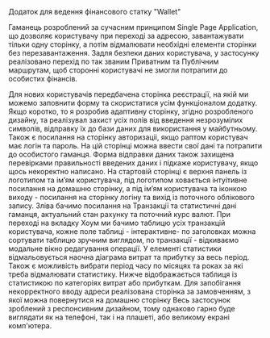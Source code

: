 Додаток для ведення фінансового статку "Wallet"

Гаманець розроблений за сучасним принципом Single Page Application, що дозволяє
користувачу при переході за адресою, завантажувати тільки одну сторінку, а потім
відмалювати необхідні елементи сторінки без перезавантаження. Задля безпеки
даних користувача, у застосунку реалізовано перехід по так званим Приватним та
Публічним маршрутам, щоб сторонні користувачі не змогли потрапити до особистих
фінансів.

Для нових користувачів передбачена сторінка реєстрації, на якій ми можемо
заповнити форму та скористатися усім функціоналом додатку. Якщо коротко, то я
розробив адаптивну сторінку, згідно розробленого дизайну, та реалізувал захист
усіх полів від введення незрозумілих символів, відправку їх до бази даних для
використання у майбутньому. Також є посилання на сторінку авторизаціі, якщо
раптом користувач має логін та пароль. На цій сторінці можна ввести свої дані та
потрапити до особистого гаманця. Форма відправки даних також захищена
перевірками правильності введених даних і підкаже користувачу, якщо щось
некоректно написано. На стартовій сторінці є верхня панель із логотипом та ім’ям
користувача, під логотипом ховається інтуітивне посилання на домашню сторінку, а
під ім’ям користувача та іконкою виходу - посилання на сторінку логіну та вихід
із поточного облікового запису. Зліва бачимо посилання на Транзакції та
статистичні дані гаманця, актуальний стан рахунку та поточний курс валют. При
переході на вкладку Хоум ми бачимо таблицю усіх транзакцій користувача, кожне
поле таблиці - інтерактивне- по заголовках можна сортувати таблицю зручним
виглядом, по транзакції - відкиваємо модальне вікно редагування операції. У
елементі статистики відмальовується наочна діаграма витрат та прибутку за весь
період. Також є можливість вибрати період часу по місяцях та роках за які треба
відмалювати статистику. Нижче відображається таблиця із статистикою по
категоріях витрат або прибуткам. Для запобігання некорректного вводу адреси
реалізована сторінка за замовченням, з якої можна повернутися на домашню
сторінку Весь застосунок зроблений з респонсивним дизайном, тому однаково гарно
буде виглядати як на телефоні, так і на плашеті, або великому екрані комп'ютера.
